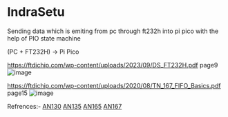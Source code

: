 # IndraSetu

Sending data which is emiting from pc through ft232h into pi pico with the help of PIO state machine

(PC + FT232H) -> Pi Pico

https://ftdichip.com/wp-content/uploads/2023/09/DS_FT232H.pdf page9
![image](https://github.com/user-attachments/assets/8218383e-ef5a-4f15-b0bc-0f2af2ca4632)

https://ftdichip.com/wp-content/uploads/2020/08/TN_167_FIFO_Basics.pdf page15
![image](https://github.com/user-attachments/assets/0eba0862-4f97-4fa5-8e6f-982e1e37b466)

Refrences:-
[AN130](https://ftdichip.com/wp-content/uploads/2020/08/AN_130_FT2232H_Used_In_FT245-Synchronous-FIFO-Mode.pdf)
[AN135](https://www.ftdichip.com/Documents/AppNotes/AN_135_MPSSE_Basics.pdf)
[AN165](https://www.ftdichip.com/Documents/AppNotes/AN_165_Establishing_Synchronous_245_FIFO_Communications_using_a_Morph-IC-II.pdf)
[AN167](https://ftdichip.com/wp-content/uploads/2020/08/TN_167_FIFO_Basics.pdf)
